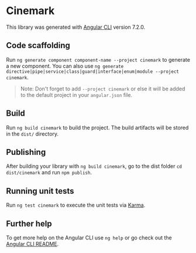 # Cinemark

This library was generated with [Angular CLI](https://github.com/angular/angular-cli) version 7.2.0.

## Code scaffolding

Run `ng generate component component-name --project cinemark` to generate a new component. You can also use `ng generate directive|pipe|service|class|guard|interface|enum|module --project cinemark`.
> Note: Don't forget to add `--project cinemark` or else it will be added to the default project in your `angular.json` file. 

## Build

Run `ng build cinemark` to build the project. The build artifacts will be stored in the `dist/` directory.

## Publishing

After building your library with `ng build cinemark`, go to the dist folder `cd dist/cinemark` and run `npm publish`.

## Running unit tests

Run `ng test cinemark` to execute the unit tests via [Karma](https://karma-runner.github.io).

## Further help

To get more help on the Angular CLI use `ng help` or go check out the [Angular CLI README](https://github.com/angular/angular-cli/blob/master/README.md).
